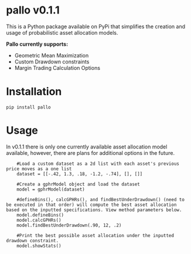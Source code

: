 # pallo v0.1.1

This is a Python package available on PyPi that simplifies the creation and usage of probabilistic asset allocation models.

**Pallo currently supports:**
 - Geometric Mean Maximization
 - Custom Drawdown constraints
 - Margin Trading Calculation Options

# Installation
    pip install pallo

# Usage
In v0.1.1 there is only one currently available asset allocation model available, however, there are plans for additional options in the future.
```
    #Load a custom dataset as a 2d list with each asset's previous price moves as a one list 
    dataset = [[-.42, 1.3, .18, -1.2, -.74], [], []]

    #Create a gphrModel object and load the dataset
    model = gphrModel(dataset)

    #defineBins(), calcGPHRs(), and findBestUnderDrawdown() (need to be executed in that order) will compute the best asset allocation based on the inputted specifications. View method parameters below. 
    model.defineBins()
    model.calcGPHRs()
    model.findBestUnderDrawdown(.90, 12, .2)

    #Print the best possible asset allocation under the inputted drawdown constraint.
    model.showStats()

```
